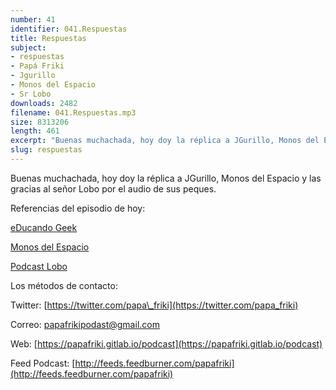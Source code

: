 ```yaml
---
number: 41
identifier: 041.Respuestas
title: Respuestas
subject:
- respuestas
- Papá Friki
- Jgurillo
- Monos del Espacio
- Sr Lobo
downloads: 2482
filename: 041.Respuestas.mp3
size: 8313206
length: 461
excerpt: "Buenas muchachada, hoy doy la réplica a JGurillo, Monos del Espacio y las gracias al señor Lobo por el audio de sus peques.  \n\nReferencias del episodio de hoy:\n\n[eDucando Geek](https://educandogeek.github.io/)  \n\n[Monos del Espacio](http://www.ivoox.com/p_sq_f1148042_1.html)\n\n[Podcast Lobo](https://itunes.apple.com/es/podcast/lobo/id1260166820?l=en&mt=2&i=1000419245585)\n\nLos métodos de contacto:\n\nTwitter: [https://twitter.com/papa\\_friki](https://twitter.com/papa_friki)\n\nCorreo: [papafrikipodast@gmail.com](https://archive.org/details/papafrikipodast@gmail.com)\n\nWeb: [https://papafriki.gitlab.io/podcast](https://papafriki.gitlab.io/podcast)\n\nFeed Podcast: [http://feeds.feedburner.com/papafriki](http://feeds.feedburner.com/papafriki)"
slug: respuestas
---
```

Buenas muchachada, hoy doy la réplica a JGurillo, Monos del Espacio y las gracias al señor Lobo por el audio de sus peques.

Referencias del episodio de hoy:

[eDucando Geek](https://educandogeek.github.io/)

[Monos del Espacio](http://www.ivoox.com/p_sq_f1148042_1.html)

[Podcast Lobo](https://itunes.apple.com/es/podcast/lobo/id1260166820?l=en&mt=2&i=1000419245585)

Los métodos de contacto:

Twitter: [https://twitter.com/papa\_friki](https://twitter.com/papa_friki)

Correo: [papafrikipodast@gmail.com](https://archive.org/details/papafrikipodast@gmail.com)

Web: [https://papafriki.gitlab.io/podcast](https://papafriki.gitlab.io/podcast)

Feed Podcast: [http://feeds.feedburner.com/papafriki](http://feeds.feedburner.com/papafriki)